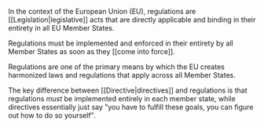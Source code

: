 In the context of the European Union (EU), regulations are [[Legislation|legislative]] acts that are directly applicable and binding in their entirety in all EU Member States.

Regulations must be implemented and enforced in their entirety by all Member States as soon as they [[come into force]].

Regulations are one of the primary means by which the EU creates harmonized laws and regulations that apply across all Member States.


The key difference between [[Directive|directives]] and regulations is that regulations *must* be implemented entirely in each member state, while directives essentially just say "you have to fulfill these goals, you can figure out how to do so yourself". 

